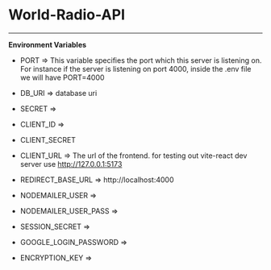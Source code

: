 # World-Radio-API

---
**Environment Variables**

- PORT => This variable specifies the port which this server is listening on.
For instance if the server is listening on port 4000, inside the .env file we will have PORT=4000

- DB_URI => database uri
- SECRET =>
- CLIENT_ID =>
- CLIENT_SECRET
- CLIENT_URL => The url of the frontend. for testing out vite-react dev server use http://127.0.0.1:5173
- REDIRECT_BASE_URL => http://localhost:4000
- NODEMAILER_USER =>
- NODEMAILER_USER_PASS =>
- SESSION_SECRET => 
- GOOGLE_LOGIN_PASSWORD =>
- ENCRYPTION_KEY =>